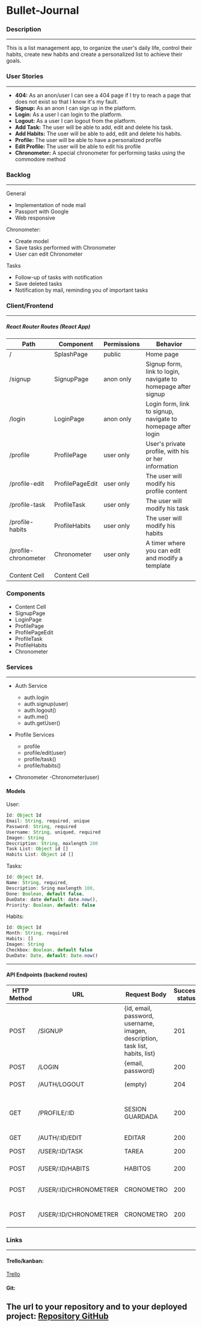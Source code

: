 # Bullet-Journal

### Description

---

This is a list management app, to organize the user's daily life, control their habits, create new habits and create a personalized list to achieve their goals.

### User Stories

---

- **404:** As an anon/user I can see a 404 page if I try to reach a page that does not exist so that I know it's my fault.
- **Signup:** As an anon I can sign up in the platform.
- **Login:** As a user I can login to the platform.
- **Logout:** As a user I can logout from the platform.
- **Add Task:** The user will be able to add, edit and delete his task.
- **Add Habits:** The user will be able to add, edit and delete his habits.
- **Profile:** The user will be able to have a personalized profile
- **Edit Profile:** The user will be able to edit his profile
- **Chronometer:** A special chronometer for performing tasks using the commodore method

### Backlog

------------

General
- Implementation of node mail
- Passport with Google
- Web responsive

Chronometer:
- Create model
- Save tasks performed with Chronometer
- User can edit Chronometer

Tasks
- Follow-up of tasks with notification
- Save deleted tasks
- Notification by mail, reminding you of important tasks


### Client/Frontend

------------
#####  React Router Routes (React App)

Path  | Component | Permissions | Behavior |
------------- | ------------- | ------------- | -------------
/  | SplashPage |    public  | Home page
/signup   | SignupPage |    anon only  |Signup form, link to login, navigate to homepage after signup
/login | LoginPage |  anon only   | Login form, link to signup, navigate to homepage after login
/profile  | ProfilePage | user only   |  User's private profile, with his or her information
/profile-edit  | ProfilePageEdit | user only    | The user will modify his profile content
/profile-task  | ProfileTask |  user only   | The user will modify his task
/profile-habits  | ProfileHabits | user only    | The user will modify his habits
/profile-chronometer  | Chronometer | user only    | A timer where you can edit and modify a template
Content Cell  | Content Cell |     |


### Components

- Content Cell
- SignupPage
- LoginPage
- ProfilePage
- ProfilePageEdit
- ProfileTask
- ProfileHabits
- Chronometer


### Services

------------

- Auth Service
	- auth.login
	- auth.signup(user)
	- auth.logout()
	- auth.me()
	- auth.getUser()

- Profile Services
	- profile
	- profile/edit(user)
	- profile/task()
	- profile/habits()

- Chronometer
	-Chronometer(user) 


#### Models


User:

```javascript
Id: Object Id
Email: String, required, unique
Password: String, required
Username: String, uniqued, required
Imagen: String
Description: String, maxlength 280
Task List: Object id []
Habits List: Object id []
```



Tasks: 
```javascript
Id: Object Id,
Name: String, required,
Description: Sring maxlength 100,
Done: Boolean, default false,
DueDate: date default: date.now(),
Priority: Boolean, default: false
```

Habits:  
```javascript
Id: Object Id 
Month: String, required 
Habits: [] 
Imagen: String 
Checkbox: Boolean, default false  
DueDate: Date, default: Date.now()
```

---
	
#### API Endpoints (backend routes)

| HTTP Method | URL                    | Request Body                                                                  | Success status | Success status | Error Status                                                          | Description |
| ----------- | ---------------------- | ----------------------------------------------------------------------------- | -------------- | -------------- | --------------------------------------------------------------------- | ----------- |
| POST        | /SIGNUP                | {id, email, password, username, imagen, description, task list, habits, list} | 201            | 404            | REGISTRATE                                                            |
| POST        | /LOGIN                 | {email, password}                                                             | 200            | 401            | LOGEATE                                                               |
| POST        | /AUTH/LOGOUT           | (empty)                                                                       | 204            | 400            | DES-LOGEARTE                                                          |
| GET         | /PROFILE/:ID           | SESION GUARDADA                                                               | 200            | 404            | Comprobar si el usuario está conectado y devolver la página de perfil |
| GET         | /AUTH/:ID/EDIT         | EDITAR                                                                        | 200            | 404            | EDITAR                                                                |
| POST        | /USER/:ID/TASK         | TAREA                                                                         | 200            | 404            | VISUALIZACIÓN DE TAREAS                                               |
| POST        | /USER/:ID/HABITS       | HABITOS                                                                       | 200            | 404            | VISUALIZACIÓN DE HABITOS                                              |
| POST        | /USER/:ID/CHRONOMETRER | CRONOMETRO                                                                    | 200            | 404            | VISUALIZACIÓN DE CRONOMETRO                                           |
| POST        | /USER/:ID/CHRONOMETRER | CRONOMETRO                                                                    | 200            | 404            | VISUALIZACIÓN DE CRONOMETRO                                           |



### Links

------------
#### Trello/kanban:
[Trello](http://https://trello.com/b/dfaA2h4F/proyecto-3 "Trello")

#### Git:
The url to your repository and to your deployed project:
[Repository GitHub](http://https://github.com/LorgioRoda/Bullet-Journal/tree/master "Repository GitHub")
---


